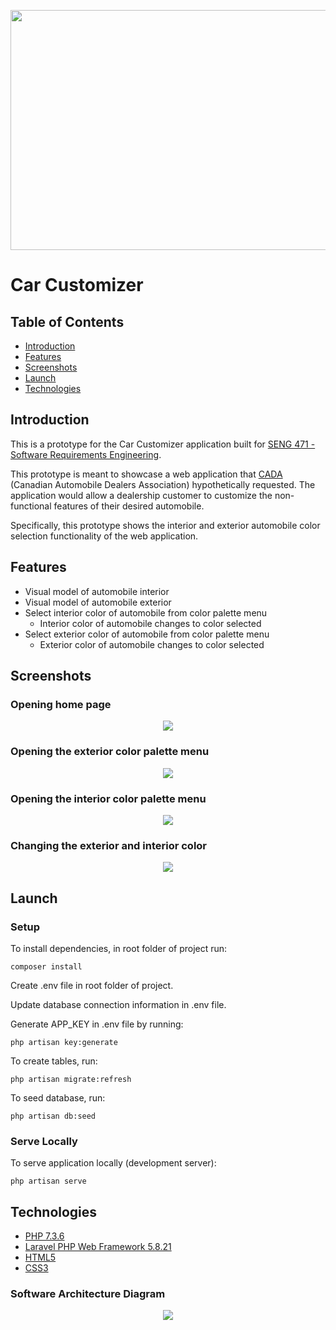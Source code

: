 <p align="center"><img src="./images/screenshots/Lamborghini Logo.jpg" height="384" width="512"></p>

# Car Customizer

<h2 id="table-of-contents">Table of Contents</h2>

* [Introduction](#introduction)
* [Features](#features)
* [Screenshots](#screenshots)
* [Launch](#launch)
* [Technologies](#technologies)

<h2 id="introduction">Introduction</h2>

This is a prototype for the Car Customizer application built for [SENG 471 - Software Requirements Engineering](http://contacts.ucalgary.ca/info/cpsc/courses/w19/SENG471).

This prototype is meant to showcase a web application that [CADA](https://www.cada.ca/web/cada/) (Canadian Automobile Dealers Association) hypothetically requested. The application would allow a dealership customer to customize the non-functional features of their desired automobile.

Specifically, this prototype shows the interior and exterior automobile color selection functionality of the web application.

<h2 id="features">Features</h2>

- Visual model of automobile interior
- Visual model of automobile exterior
- Select interior color of automobile from color palette menu
    - Interior color of automobile changes to color selected
- Select exterior color of automobile from color palette menu
    - Exterior color of automobile changes to color selected

<h2 id="screenshots">Screenshots</h2>

### Opening home page
<p align="center"><img src="./images/screenshots/Main Page.PNG"></p>

### Opening the exterior color palette menu
<p align="center"><img src="./images/screenshots/Exterior Color Palette.PNG"></p>

### Opening the interior color palette menu
<p align="center"><img src="./images/screenshots/Interior Color Palette.PNG"></p>

### Changing the exterior and interior color
<p align="center"><img src="./images/screenshots/Main Page Colors Changed.PNG"></p>

<h2 id="launch">Launch</h2>

### Setup
To install dependencies, in root folder of project run:
```
composer install
```
Create .env file in root folder of project.

Update database connection information in .env file.

Generate APP_KEY in .env file by running:
```
php artisan key:generate
```
To create tables, run:
```
php artisan migrate:refresh
```
To seed database, run:
```
php artisan db:seed
```

### Serve Locally
To serve application locally (development server):
```
php artisan serve
```

<h2 id="technologies">Technologies</h2>

- [PHP 7.3.6](https://www.php.net)
- [Laravel PHP Web Framework 5.8.21](https://laravel.com)
- [HTML5](https://html.com/html5/)
- [CSS3](https://developer.mozilla.org/en-US/docs/Glossary/CSS)

### Software Architecture Diagram
<p align="center"><img src="./images/screenshots/Software Architecture.PNG"></p>
